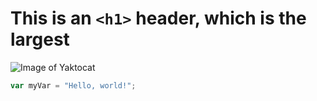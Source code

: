 # This is an `<h1>` header, which is the largest
![Image of Yaktocat](https://octodex.github.com/images/yaktocat.png)
``` javascript
var myVar = "Hello, world!";
```
